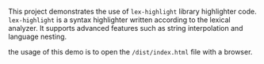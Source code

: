 This project demonstrates the use of `lex-highlight` library highlighter code. `lex-highlight` is a syntax highlighter written according to the lexical analyzer. It supports advanced features such as string interpolation and language nesting.

the usage of this demo is to open the `/dist/index.html` file with a browser.